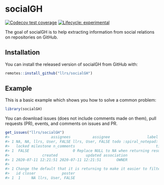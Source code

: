 
<!-- README.md is generated from README.Rmd. Please edit that file -->

# socialGH

<!-- badges: start -->

[![Codecov test
coverage](https://codecov.io/gh/llrs/socialGH/branch/master/graph/badge.svg)](https://codecov.io/gh/llrs/socialGH?branch=master)
[![Lifecycle:
experimental](https://img.shields.io/badge/lifecycle-experimental-orange.svg)](https://www.tidyverse.org/lifecycle/#experimental)
<!-- badges: end -->

The goal of socialGH is to help extracting information from social
relations on repositories on GitHub.

## Installation

You can install the released version of socialGH from GitHub with:

``` r
remotes::install_github("llrs/socialGH")
```

## Example

This is a basic example which shows you how to solve a common problem:

``` r
library(socialGH)
```

You can download issues (does not include comments made on them), pull
requests (PR), events, and comments on issues and PR.

``` r
get_issues("llrs/socialGH")
#>                   assignees          assignee                 label state
#> 1 NA, NA, llrs, User, FALSE llrs, User, FALSE todo :spiral_notepad:  open
#>   locked milestone n_comments                                     title
#> 1  FALSE                    0 Replace NULL to NA when returning results
#>               created             updated association
#> 1 2020-07-11 12:21:51 2020-07-11 12:21:51       OWNER
#>                                                                                                                                                    text
#> 1 Change the default that it is returning to make it easier to filter, mutate, etc\r\nCurrently it is difficult as it need to be unpacked each time... 
#>   id closer            poster
#> 1  1     NA llrs, User, FALSE
```

